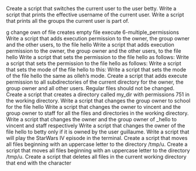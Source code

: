 Create a script that switches the current user to the user betty.
Write a script that prints the effective username of the current user.
Write a script that prints all the groups the current user is part of.


g
change own of file
creates empty file
execute
6-multiple_permissions
Write a script that adds execution permission to the owner, the group owner and the other users, to the file hello
Write a script that adds execution permission to the owner, the group owner and the other users, to the file hello
Write a script that sets the permission to the file hello as follows:
Write a script that sets the permission to the file hello as follows:
Write a script that sets the mode of the file hello to this:
Write a script that sets the mode of the file hello the same as olleh’s mode.
Create a script that adds execute permission to all subdirectories of the current directory for the owner, the group owner and all other users. Regular files should not be changed.
Create a script that creates a directory called my_dir with permissions 751 in the working directory.
Write a script that changes the group owner to school for the file hello
Write a script that changes the owner to vincent and the group owner to staff for all the files and directories in the working directory.
Write a script that changes the owner and the group owner of _hello to vincent and staff respectively
Write a script that changes the owner of the file hello to betty only if it is owned by the user guillaume.
Write a script that will play the StarWars IV episode in the terminal.
Create a script that moves all files beginning with an uppercase letter to the directory /tmp/u.
Create a script that moves all files beginning with an uppercase letter to the directory /tmp/u.
Create a script that deletes all files in the current working directory that end with the character 

